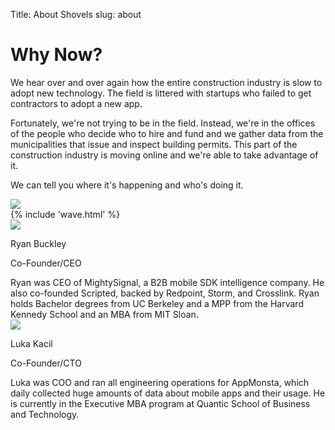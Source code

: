 Title: About Shovels
slug: about

<div class="pt-24">
  <div class="container px-3 mx-auto flex flex-wrap flex-col md:flex-row items-center">
    <!--Left Col-->
    <div class="w-full lg:w-2/5 justify-center items-start text-center md:text-left text-slate-700 lg:pr-5">
      <p class="uppercase tracking-loose w-full"></p>
      <h1 class="my-4 text-5xl font-bold leading-tight">
        Why Now?
      </h1>
      <p class="leading-normal text-2xl mb-8">
      We hear over and over again how the entire construction industry is slow to adopt new
      technology. The field is littered with startups who failed to get contractors to adopt a
      new app.
      </p>
      <p class="leading-normal text-2xl mb-8">
      Fortunately, we're not trying to be in the field. Instead, we're in the offices of the
      people who decide who to hire and fund and we gather data from the municipalities that
      issue and inspect building permits. This part of the construction industry is moving
      online and we're able to take advantage of it.
      </p>
      <p class="leading-normal text-2xl mb-8">
      We can tell you where it's happening and who's doing it.
      </p>
    </div>
    <!--Right Col-->
    <div class="hidden lg:block w-full lg:w-3/5 py-20">
      <img class="w-3/4 lg:w-3/5 z-50" src="/theme/images/hero.png" />
    </div>
  </div>
</div>
{% include 'wave.html' %}
<section class="bg-white py-8">
  <div class="container mx-auto flex flex-wrap pt-4 pb-12">
    <div class="w-full lg:w-1/3 p-6 flex flex-col flex-grow flex-shrink">
      <div class="flex-1 py-4 bg-neutral-100 rounded-lg overflow-hidden shadow">
        <div class="flex flex-wrap no-underline hover:no-underline">
          <div class="w-full text-xl text-gray-800 px-6">
            <div class="container mx-auto flex flex-wrap pt-4 pb-12">
              <div class="w-full md:w-1/3 p-6 flex flex-col flex-grow flex-shrink">
                <img src="/theme/images/ryan.jpeg" class="p-16 rounded-full">
                <p class="text-center font-bold">Ryan Buckley</p>
                <p class="text-center">Co-Founder/CEO</p>
              </div>
              <div class="w-full md:w-1/3 pt-8 lg:pt-16 pr-8 flex flex-col flex-grow flex-shrink leading-relaxed text-gray-700 text-center lg:text-left">
                Ryan was CEO of MightySignal, a B2B mobile SDK intelligence company.
                He also co-founded Scripted, backed by Redpoint, Storm, and Crosslink.
                Ryan holds Bachelor degrees from UC Berkeley and a MPP from the Harvard
                Kennedy School and an MBA from MIT Sloan.
              </div>
            </div>
          </div>
        </div>
      </div>
    </div>
    <div class="w-full lg:w-1/3 p-6 flex flex-col flex-grow flex-shrink">
      <div class="flex-1 py-4 bg-neutral-100 rounded-lg overflow-hidden shadow">
        <div class="flex flex-wrap no-underline hover:no-underline">
          <div class="w-full text-xl text-gray-800 px-6">
            <div class="container mx-auto flex flex-wrap pt-4 pb-12">
              <div class="w-full md:w-1/3 p-6 flex flex-col flex-grow flex-shrink">
                <img src="/theme/images/luka.jpeg" class="p-16 rounded-full">
                <p class="text-center font-bold">Luka Kacil</p>
                <p class="text-center">Co-Founder/CTO</p>
              </div>
              <div class="w-full md:w-1/3 pt-8 lg:pt-16 pr-8 flex flex-col flex-grow flex-shrink leading-relaxed text-gray-700 text-center lg:text-left">
                Luka was COO and ran all engineering operations for AppMonsta, which daily
                collected huge amounts of data about mobile apps and their usage. He is
                currently in the Executive MBA program at Quantic School of Business and
                Technology.
              </div>
            </div>
          </div>
        </div>
      </div>
    </div>
  </div>
</section>